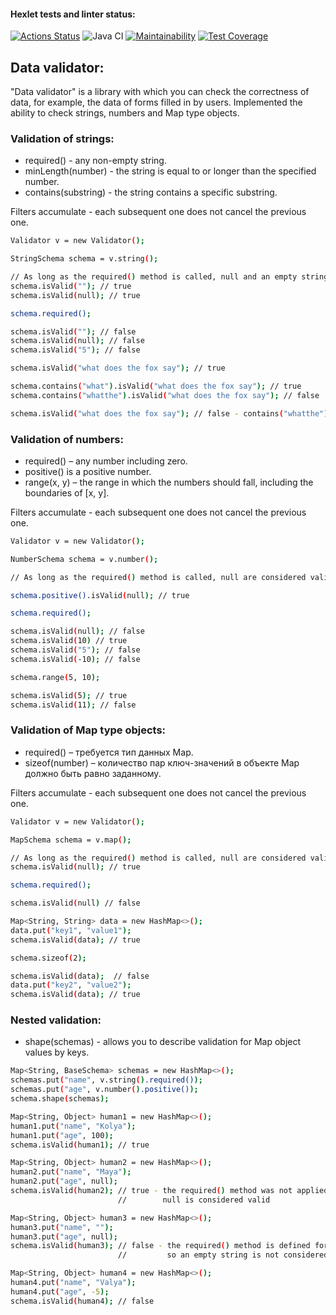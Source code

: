 #### Hexlet tests and linter status:
[![Actions Status](https://github.com/a-oselkov/java-project-78/workflows/hexlet-check/badge.svg)](https://github.com/a-oselkov/java-project-78/actions)
![Java CI](https://github.com/a-oselkov/java-project-78/workflows/Java%20CI/badge.svg)
[![Maintainability](https://api.codeclimate.com/v1/badges/7b897c1d4ed0d14acd77/maintainability)](https://codeclimate.com/github/a-oselkov/java-project-78/maintainability)
[![Test Coverage](https://api.codeclimate.com/v1/badges/7b897c1d4ed0d14acd77/test_coverage)](https://codeclimate.com/github/a-oselkov/java-project-78/test_coverage)
 
 
## Data validator:

"Data validator" is a library with which you can check the correctness of data, for example, the data of forms filled in by users.
Implemented the ability to check strings, numbers and Map type objects.
 
 
### Validation of strings:

- required() - any non-empty string.
- minLength(number) - the string is equal to or longer than the specified number.
- contains(substring) - the string contains a specific substring.

Filters accumulate - each subsequent one does not cancel the previous one.

```sh
Validator v = new Validator();

StringSchema schema = v.string();

// As long as the required() method is called, null and an empty string are considered valid
schema.isValid(""); // true
schema.isValid(null); // true

schema.required();

schema.isValid(""); // false
schema.isValid(null); // false
schema.isValid("5"); // false

schema.isValid("what does the fox say"); // true

schema.contains("what").isValid("what does the fox say"); // true
schema.contains("whatthe").isValid("what does the fox say"); // false

schema.isValid("what does the fox say"); // false - contains("whatthe") check has been added
```
 
 
### Validation of numbers:

- required() – any number including zero.
- positive() is a positive number.
- range(x, y) – the range in which the numbers should fall, including the boundaries of [x, y].

Filters accumulate - each subsequent one does not cancel the previous one.

```sh
Validator v = new Validator();

NumberSchema schema = v.number();

// As long as the required() method is called, null are considered valid

schema.positive().isValid(null); // true

schema.required();

schema.isValid(null); // false
schema.isValid(10) // true
schema.isValid("5"); // false
schema.isValid(-10); // false

schema.range(5, 10);

schema.isValid(5); // true
schema.isValid(11); // false
```
 
 
### Validation of Map type objects:

- required() – требуется тип данных Map.
- sizeof(number) – количество пар ключ-значений в объекте Map должно быть равно заданному.

Filters accumulate - each subsequent one does not cancel the previous one.

```sh
Validator v = new Validator();

MapSchema schema = v.map();

// As long as the required() method is called, null are considered valid
schema.isValid(null); // true

schema.required();

schema.isValid(null) // false

Map<String, String> data = new HashMap<>();
data.put("key1", "value1");
schema.isValid(data); // true

schema.sizeof(2);

schema.isValid(data);  // false
data.put("key2", "value2");
schema.isValid(data); // true
```
 
 
### Nested validation:

- shape(schemas) - allows you to describe validation for Map object values by keys.

```sh
Map<String, BaseSchema> schemas = new HashMap<>();
schemas.put("name", v.string().required());
schemas.put("age", v.number().positive());
schema.shape(schemas);

Map<String, Object> human1 = new HashMap<>();
human1.put("name", "Kolya");
human1.put("age", 100);
schema.isValid(human1); // true

Map<String, Object> human2 = new HashMap<>();
human2.put("name", "Maya");
human2.put("age", null);
schema.isValid(human2); // true - the required() method was not applied, 
                        //        null is considered valid

Map<String, Object> human3 = new HashMap<>();
human3.put("name", "");
human3.put("age", null);
schema.isValid(human3); // false - the required() method is defined fоr the "name" key, 
                        //         so an empty string is not considered valid

Map<String, Object> human4 = new HashMap<>();
human4.put("name", "Valya");
human4.put("age", -5);
schema.isValid(human4); // false
```

